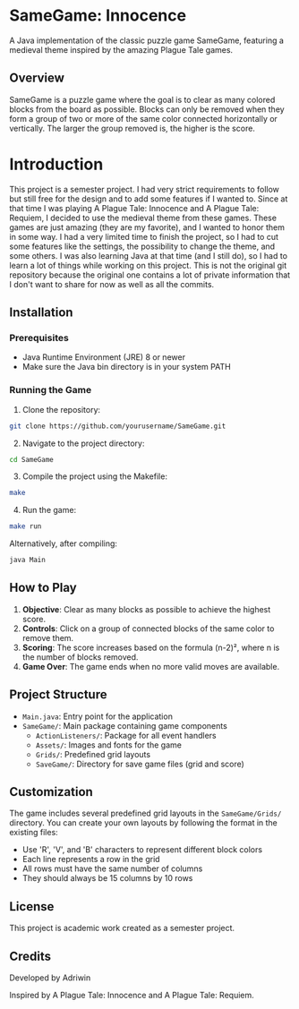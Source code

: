 # SameGame: Innocence

A Java implementation of the classic puzzle game SameGame, featuring a medieval theme inspired by the amazing Plague Tale games.

## Overview

SameGame is a puzzle game where the goal is to clear as many colored blocks from the board as possible. Blocks can only be removed when they form a group of two or more of the same color connected horizontally or vertically. The larger the group removed is, the higher is the score.

# Introduction

This project is a semester project. I had very strict requirements to follow but still free for the design and to add some features if I wanted to. Since at that time I was playing A Plague Tale: Innocence and A Plague Tale: Requiem, I decided to use the medieval theme from these games. These games are just amazing (they are my favorite), and I wanted to honor them in some way. I had a very limited time to finish the project, so I had to cut some features like the settings, the possibility to change the theme, and some others. I was also learning Java at that time (and I still do), so I had to learn a lot of things while working on this project.
This is not the original git repository because the original one contains a lot of private information that I don't want to share for now as well as all the commits.

## Installation

### Prerequisites
- Java Runtime Environment (JRE) 8 or newer
- Make sure the Java bin directory is in your system PATH

### Running the Game
1. Clone the repository:
```bash
git clone https://github.com/yourusername/SameGame.git
```

2. Navigate to the project directory:
```bash
cd SameGame
```

3. Compile the project using the Makefile:
```bash
make
```

4. Run the game:
```bash
make run
```

Alternatively, after compiling:
```bash
java Main
```

## How to Play

1. **Objective**: Clear as many blocks as possible to achieve the highest score.
2. **Controls**: Click on a group of connected blocks of the same color to remove them.
3. **Scoring**: The score increases based on the formula (n-2)², where n is the number of blocks removed.
4. **Game Over**: The game ends when no more valid moves are available.

## Project Structure

- `Main.java`: Entry point for the application
- `SameGame/`: Main package containing game components
  - `ActionListeners/`: Package for all event handlers
  - `Assets/`: Images and fonts for the game
  - `Grids/`: Predefined grid layouts
  - `SaveGame/`: Directory for save game files (grid and score)

## Customization

The game includes several predefined grid layouts in the `SameGame/Grids/` directory. You can create your own layouts by following the format in the existing files:
- Use 'R', 'V', and 'B' characters to represent different block colors
- Each line represents a row in the grid
- All rows must have the same number of columns
- They should always be 15 columns by 10 rows

## License

This project is academic work created as a semester project.

## Credits

Developed by Adriwin

Inspired by A Plague Tale: Innocence and A Plague Tale: Requiem.

